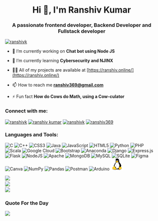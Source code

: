 <h1 align="center">Hi 👋, I'm Ranshiv Kumar</h1>
<h3 align="center">A passionate frontend developer, Backend Developer and Fullstack developer</h3>

<p align="left"> <a href="https://twitter.com/ranshivk" target="blank"><img src="https://img.shields.io/twitter/follow/ranshivk?logo=twitter&style=for-the-badge" alt="ranshivk" /></a> </p>

- 🔭 I’m currently working on **Chat bot using Node JS**

- 🌱 I’m currently learning **Cybersecurity and NJINX**

- 👨‍💻 All of my projects are available at [https://ranshiv.online/](https://ranshiv.online/)

- 📫 How to reach me **ranshiv369@gmail.com**

- ⚡ Fun fact **How do Cows do Math, using a Cow-culator**

<h3 align="left">Connect with me:</h3>
<p align="left">
<a href="https://twitter.com/ranshivk" target="blank"><img align="center" src="https://raw.githubusercontent.com/rahuldkjain/github-profile-readme-generator/master/src/images/icons/Social/twitter.svg" alt="ranshivk" height="30" width="40" /></a>
<a href="https://linkedin.com/in/ranshiv kumar" target="blank"><img align="center" src="https://raw.githubusercontent.com/rahuldkjain/github-profile-readme-generator/master/src/images/icons/Social/linked-in-alt.svg" alt="ranshiv kumar" height="30" width="40" /></a>
<a href="https://instagram.com/ranshivk" target="blank"><img align="center" src="https://raw.githubusercontent.com/rahuldkjain/github-profile-readme-generator/master/src/images/icons/Social/instagram.svg" alt="ranshivk" height="30" width="40" /></a>
<a href="https://www.hackerrank.com/ranshiv369" target="blank"><img align="center" src="https://raw.githubusercontent.com/rahuldkjain/github-profile-readme-generator/master/src/images/icons/Social/hackerrank.svg" alt="ranshiv369" height="30" width="40" /></a>
</p>

<h3 align="left">Languages and Tools:</h3>

![C](https://img.shields.io/badge/c-%2300599C.svg?style=flat-square&logo=c&logoColor=white) ![C++](https://img.shields.io/badge/c++-%2300599C.svg?style=flat-square&logo=c%2B%2B&logoColor=white) ![CSS3](https://img.shields.io/badge/css3-%231572B6.svg?style=flat-square&logo=css3&logoColor=white) ![Java](https://img.shields.io/badge/java-%23ED8B00.svg?style=flat-square&logo=java&logoColor=white) ![JavaScript](https://img.shields.io/badge/javascript-%23323330.svg?style=flat-square&logo=javascript&logoColor=%23F7DF1E) ![HTML5](https://img.shields.io/badge/html5-%23E34F26.svg?style=flat-square&logo=html5&logoColor=white) ![Python](https://img.shields.io/badge/python-3670A0?style=flat-square&logo=python&logoColor=ffdd54) ![PHP](https://img.shields.io/badge/php-%23777BB4.svg?style=flat-square&logo=php&logoColor=white) ![Scala](https://img.shields.io/badge/scala-%23DC322F.svg?style=flat-square&logo=scala&logoColor=white) ![Google Cloud](https://img.shields.io/badge/Google%20Cloud-%234285F4.svg?style=flat-square&logo=google-cloud&logoColor=white) ![Bootstrap](https://img.shields.io/badge/bootstrap-%23563D7C.svg?style=flat-square&logo=bootstrap&logoColor=white) ![Anaconda](https://img.shields.io/badge/Anaconda-%2344A833.svg?style=flat-square&logo=anaconda&logoColor=white) ![Django](https://img.shields.io/badge/django-%23092E20.svg?style=flat-square&logo=django&logoColor=white) ![Express.js](https://img.shields.io/badge/express.js-%23404d59.svg?style=flat-square&logo=express&logoColor=%2361DAFB) ![Flask](https://img.shields.io/badge/flask-%23000.svg?style=flat-square&logo=flask&logoColor=white) ![NodeJS](https://img.shields.io/badge/node.js-6DA55F?style=flat-square&logo=node.js&logoColor=white) ![Apache](https://img.shields.io/badge/apache-%23D42029.svg?style=flat-square&logo=apache&logoColor=white) ![MongoDB](https://img.shields.io/badge/MongoDB-%234ea94b.svg?style=flat-square&logo=mongodb&logoColor=white) ![MySQL](https://img.shields.io/badge/mysql-%2300f.svg?style=flat-square&logo=mysql&logoColor=white) ![SQLite](https://img.shields.io/badge/sqlite-%2307405e.svg?style=flat-square&logo=sqlite&logoColor=white) 	![Figma](https://img.shields.io/badge/figma-%23F24E1E.svg?style=flat-square&logo=figma&logoColor=white) ![Canva](https://img.shields.io/badge/Canva-%2300C4CC.svg?style=flat-square&logo=Canva&logoColor=white) ![NumPy](https://img.shields.io/badge/numpy-%23013243.svg?style=flat-square&logo=numpy&logoColor=white) ![Pandas](https://img.shields.io/badge/pandas-%23150458.svg?style=flat-square&logo=pandas&logoColor=white) ![Postman](https://img.shields.io/badge/Postman-FF6C37?style=flat-square&logo=postman&logoColor=white) ![Arduino](https://img.shields.io/badge/-Arduino-00979D?style=flat-square&logo=Arduino&logoColor=white) <img src="https://raw.githubusercontent.com/devicons/devicon/master/icons/linux/linux-original.svg" alt="linux" width="40" height="40"/>


![](https://github-readme-stats.vercel.app/api?username=Ranshiv&theme=tokyonight&hide_border=true&include_all_commits=false&count_private=true)<br/>
![](https://github-readme-streak-stats.herokuapp.com/?user=Ranshiv&theme=tokyonight&hide_border=true)<br/>
![](https://github-readme-stats.vercel.app/api/top-langs/?username=Ranshiv&theme=tokyonight&hide_border=true&include_all_commits=false&count_private=true&layout=compact)

<h3 align="left">Quote For the Day</h3>

![](https://quotes-github-readme.vercel.app/api?type=horizontal&theme=tokyonight)

